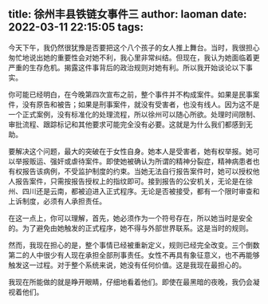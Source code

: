 title: 徐州丰县铁链女事件三
author: laoman
date: 2022-03-11 22:15:05
tags:
---
今天下午，我仍然很犹豫是否要把这个八个孩子的女人推上舞台。当时，我很担心匆忙地说出她的重要性会对她不利，我心里非常纠结。但现在，我认为她面临着更严重的生存危机。揭露这件事背后的政治规则对她有利。所以我开始谈论以下事实。
<!-- more-->

你可能已经明白，在今晚第四次宣布之前，整个事件并不构成案件。如果是民事案件，没有原告和被告；如果是刑事案件，就没有受害者，也没有线人。因为这不是一个正式案例，没有标准化的处理流程，所以徐州可以随心所欲。处理时间限制、审批流程、跟踪标记和其他要求可能完全没有必要。这就是为什么我们都感到无助。

要解决这个问题，最大的突破在于女性自身。她本人是受害者，她有权举报。她可以举报贩运、强奸或虐待案件。即使她被确认为所谓的精神分裂症，精神病患者也有权报告该病例，不受监护制度的约束。当她无法自行报告案件时，她可以授权他人报告案件，只需按报告授权上的指纹即可。接到报告的公安机关，无论是在徐州、四川还是云南，都被迫进入正式程序。无论是否被接受，都有一个限时审查和上诉制度，必须有人承担责任。

在这一点上，你可以理解，首先，她必须作为一个符号存在，所以她当时是安全的。为了避免由她触发的正式程序，她不得与外部世界联系。这是当时的规则。

然而，我现在担心的是，整个事情已经被重新定义，规则已经完全改变。三个倒数第二的人中很少有人现在承担全部刑事责任。女性不再具有象征意义，也不再能够触发这一过程。对于整个系统来说，她没有任何价值。这是我现在最担心的。

我现在所能做的就是睁开眼睛，仔细地看着他们。即使在最黑暗的夜晚，我仍会凝视着他们。